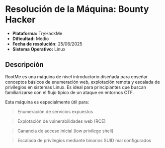 # Resolución de la Máquina: Bounty Hacker

- **Plataforma:** TryHackMe
- **Dificultad:** Medio
- **Fecha de resolución:** 25/06/2025
- **Sistema Operativo:** Linux


## Descripción

RootMe es una máquina de nivel introductorio diseñada para enseñar conceptos básicos de enumeración web,
explotación remota y escalada de privilegios en sistemas Linux. Es ideal para principiantes que buscan familiarizarse con el flujo típico de un ataque en entornos CTF.

Esta máquina es especialmente útil para:

> Enumeración de servicios expuestos

> Explotación de vulnerabilidades web (RCE)

> Ganancia de acceso inicial (low privilege shell)

> Escalada de privilegios mediante binarios SUID mal configurados
